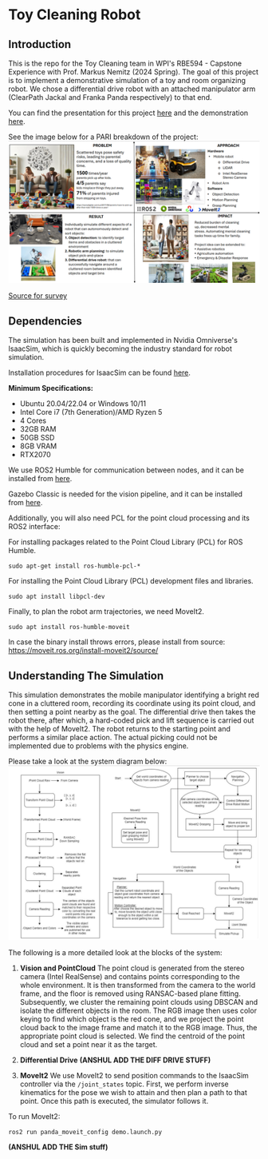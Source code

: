# Toy Cleaning Robot

## Introduction

This is the repo for the Toy Cleaning team in WPI's RBE594 - Capstone Experience with Prof. Markus Nemitz (2024 Spring). The goal of this project is to implement a demonstrative simulation of a toy and room organizing robot. We chose a differential drive robot with an attached manipulator arm (ClearPath Jackal and Franka Panda respectively) to that end.

You can find the presentation for this project [here](https://github.com/anshuljindal876/toy_cleaner/tree/readme_updating/Presentation) and the demonstration [here](https://youtu.be/KUQGUB5UZtM?si=NhdE4qspo7lZLT3j).

See the image below for a PARI breakdown of the project:
![PARI Breakdown](https://github.com/anshuljindal876/toy_cleaner/blob/readme_updating/readme_utils/Screenshot%20from%202024-05-01%2012-32-49.png)

[Source for survey](https://swnsdigital.com/us/2017/06/parents-have-to-pick-up-after-their-kids-1500-times-a-year/)

## Dependencies

The simulation has been built and implemented in Nvidia Omniverse's IsaacSim, which is quickly becoming the industry standard for robot simulation.

Installation procedures for IsaacSim can be found [here](https://docs.omniverse.nvidia.com/isaacsim/latest/installation/index.html).

**Minimum Specifications:**
- Ubuntu 20.04/22.04 or Windows 10/11
- Intel Core i7 (7th Generation)/AMD Ryzen 5
- 4 Cores
- 32GB RAM
- 50GB SSD
- 8GB VRAM
- RTX2070

We use ROS2 Humble for communication between nodes, and it can be installed from [here](https://docs.ros.org/en/humble/Installation.html).

Gazebo Classic is needed for the vision pipeline, and it can be installed from [here](https://gazebosim.org/docs/garden/ros_installation).

Additionally, you will also need PCL for the point cloud processing and its ROS2 interface:

For installing packages related to the Point Cloud Library (PCL) for ROS Humble.
```
sudo apt-get install ros-humble-pcl-*
```
For installing the Point Cloud Library (PCL) development files and libraries.
```
sudo apt install libpcl-dev
```


Finally, to plan the robot arm trajectories, we need MoveIt2. 
```
sudo apt install ros-humble-moveit
```

In case the binary install throws errors, please install from source: https://moveit.ros.org/install-moveit2/source/

## Understanding The Simulation

This simulation demonstrates the mobile manipulator identifying a bright red cone in a cluttered room, recording its coordinate using its point cloud, and then setting a point nearby as the goal. The differential drive then takes the robot there, after which, a hard-coded pick and lift sequence is carried out with the help of MoveIt2. The robot returns to the starting point and performs a similar place action. The actual picking could not be implemented due to problems with the physics engine.

Please take a look at the system diagram below:
![System Diagram](https://github.com/anshuljindal876/toy_cleaner/blob/readme_updating/readme_utils/Screenshot%20from%202024-05-01%2013-05-04.png)

The following is a more detailed look at the blocks of the system:

1. **Vision and PointCloud**
  The point cloud is generated from the stereo camera (Intel RealSense) and contains points corresponding to the whole environment. It is then transformed from the camera to the world frame, and the floor is removed using RANSAC-based plane fitting. Subsequently, we cluster the remaining point clouds using DBSCAN and isolate the different objects in the room. The RGB image then uses color keying to find which object is the red cone, and we project the point cloud back to the image frame and match it to the RGB image. Thus, the appropriate point cloud is selected. We find the centroid of the point cloud and set a point near it as the target.

2. **Differential Drive**
  **(ANSHUL ADD THE DIFF DRIVE STUFF)**

3. **MoveIt2**
  We use MoveIt2 to send position commands to the IsaacSim controller via the `/joint_states` topic. First, we perform inverse kinematics for the pose we wish to attain and then plan a path to that point. Once this path is executed, the simulator follows it.

  To run MoveIt2:
  ```
  ros2 run panda_moveit_config demo.launch.py
```

**(ANSHUL ADD THE Sim stuff)**
